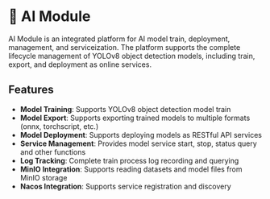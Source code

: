 # 🤖 AI Module

AI Module is an integrated platform for AI model train, deployment, management, and serviceization. The platform supports the complete lifecycle management of YOLOv8 object detection models, including train, export, and deployment as online services.

## Features

- **Model Training**: Supports YOLOv8 object detection model train
- **Model Export**: Supports exporting trained models to multiple formats (onnx, torchscript, etc.)
- **Model Deployment**: Supports deploying models as RESTful API services
- **Service Management**: Provides model service start, stop, status query and other functions
- **Log Tracking**: Complete train process log recording and querying
- **MinIO Integration**: Supports reading datasets and model files from MinIO storage
- **Nacos Integration**: Supports service registration and discovery